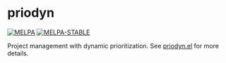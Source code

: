 priodyn
============

[![MELPA](https://melpa.org/packages/priodyn-badge.svg)](https://melpa.org/#/priodyn)
[![MELPA-STABLE](https://stable.melpa.org/packages/priodyn-badge.svg)](https://stable.melpa.org/#/priodyn)

Project management with dynamic prioritization. See [priodyn.el](priodyn.el)
for more details.

